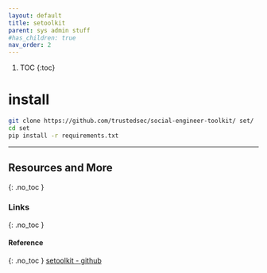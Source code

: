 ```yaml
---
layout: default
title: setoolkit 
parent: sys admin stuff
#has_children: true
nav_order: 2
---
```


1. TOC
{:toc}

# install
```bash
git clone https://github.com/trustedsec/social-engineer-toolkit/ set/
cd set
pip install -r requirements.txt
```



---

## Resources and More
{: .no_toc }
### Links
{: .no_toc }
#### Reference
{: .no_toc }
[setoolkit - github](https://github.com/trustedsec/social-engineer-toolkit/)


